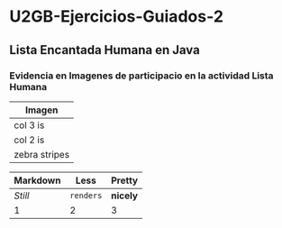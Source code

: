 # U2GB-Ejercicios-Guiados-2
## Lista Encantada Humana en Java
### Evidencia en Imagenes de participacio en la actividad Lista Humana 

| Imagen        | 
| ------------- |
| col 3 is      | 
| col 2 is      | 
| zebra stripes | 



Markdown | Less | Pretty
--- | --- | ---
*Still* | `renders` | **nicely**
1 | 2 | 3
